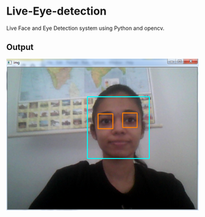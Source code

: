 # Live-Eye-detection
Live Face and Eye Detection system using Python and opencv.

## Output


<img src="/Output1.png" alt="img1"/>
